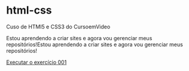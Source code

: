 # html-css
Cuso de HTMl5 e CSS3 do CursoemVideo

Estou aprendendo a criar sites e agora vou gerenciar meus repositórios!Estou aprendendo a criar sites e agora vou gerenciar meus repositórios!


<a href="https://igooryz.github.io/html-css/exercicios/ex001/index.html">Executar o exercício 001<a/>